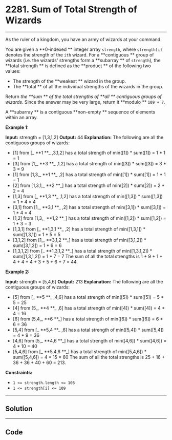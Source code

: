# 2281. Sum of Total Strength of Wizards

---

As the ruler of a kingdom, you have an army of wizards at your command.

You are given a **0-indexed ** integer array `strength`, where `strength[i]` denotes the strength of the `ith` wizard. For a **contiguous ** group of wizards (i.e. the wizards' strengths form a **subarray ** of `strength`), the **total strength ** is defined as the **product ** of the following two values:

  * The strength of the **weakest ** wizard in the group.
  * The **total ** of all the individual strengths of the wizards in the group.



Return _the **sum ** of the total strengths of **all ** contiguous groups of wizards_. Since the answer may be very large, return it **modulo ** `109 + 7`.

A **subarray ** is a contiguous **non-empty ** sequence of elements within an array.

 

**Example 1:**


**Input:** strength = [1,3,1,2]
**Output:** 44
**Explanation:** The following are all the contiguous groups of wizards:
- [1] from [_ **1 **_ ,3,1,2] has a total strength of min([1]) * sum([1]) = 1 * 1 = 1
- [3] from [1,_ **3 **_ ,1,2] has a total strength of min([3]) * sum([3]) = 3 * 3 = 9
- [1] from [1,3,_ **1 **_ ,2] has a total strength of min([1]) * sum([1]) = 1 * 1 = 1
- [2] from [1,3,1,_ **2 **_] has a total strength of min([2]) * sum([2]) = 2 * 2 = 4
- [1,3] from [_ **1,3 **_ ,1,2] has a total strength of min([1,3]) * sum([1,3]) = 1 * 4 = 4
- [3,1] from [1,_ **3,1 **_ ,2] has a total strength of min([3,1]) * sum([3,1]) = 1 * 4 = 4
- [1,2] from [1,3,_ **1,2 **_] has a total strength of min([1,2]) * sum([1,2]) = 1 * 3 = 3
- [1,3,1] from [_ **1,3,1 **_ ,2] has a total strength of min([1,3,1]) * sum([1,3,1]) = 1 * 5 = 5
- [3,1,2] from [1,_ **3,1,2 **_] has a total strength of min([3,1,2]) * sum([3,1,2]) = 1 * 6 = 6
- [1,3,1,2] from [_ **1,3,1,2 **_] has a total strength of min([1,3,1,2]) * sum([1,3,1,2]) = 1 * 7 = 7
The sum of all the total strengths is 1 + 9 + 1 + 4 + 4 + 4 + 3 + 5 + 6 + 7 = 44.


**Example 2:**


**Input:** strength = [5,4,6]
**Output:** 213
**Explanation:** The following are all the contiguous groups of wizards: 
- [5] from [_ **5 **_ ,4,6] has a total strength of min([5]) * sum([5]) = 5 * 5 = 25
- [4] from [5,_ **4 **_ ,6] has a total strength of min([4]) * sum([4]) = 4 * 4 = 16
- [6] from [5,4,_ **6 **_] has a total strength of min([6]) * sum([6]) = 6 * 6 = 36
- [5,4] from [_ **5,4 **_ ,6] has a total strength of min([5,4]) * sum([5,4]) = 4 * 9 = 36
- [4,6] from [5,_ **4,6 **_] has a total strength of min([4,6]) * sum([4,6]) = 4 * 10 = 40
- [5,4,6] from [_ **5,4,6 **_] has a total strength of min([5,4,6]) * sum([5,4,6]) = 4 * 15 = 60
The sum of all the total strengths is 25 + 16 + 36 + 36 + 40 + 60 = 213.


 

**Constraints:**

  * `1 <= strength.length <= 105`
  * `1 <= strength[i] <= 109`

---

## Solution



---

## Code
```python


```
